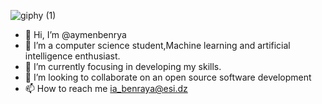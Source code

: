 ![giphy (1)](https://user-images.githubusercontent.com/61853597/173036440-30c6fd36-b1e5-44a9-9c2c-43058ea6a815.gif)
- 👋 Hi, I’m @aymenbenrya
- 👀 I’m a computer science student,Machine learning and artificial intelligence enthusiast.
- 🌱 I’m currently focusing in developing my skills.
- 💞️ I’m looking to collaborate on an open source software development
- 📫 How to reach me ia_benraya@esi.dz
